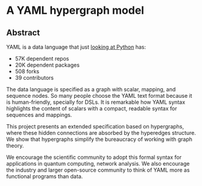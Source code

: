 # A YAML hypergraph model

## Abstract

YAML is a data language that just [looking at Python](https://libraries.io/pypi/PyYAML) has:
* 57K dependent repos
* 20K dependent packages
* 508 forks
* 39 contributors

The data language is specified as a graph with scalar, mapping, and sequence nodes. So many people choose the YAML text format because it is human-friendly, specially for DSLs. It is remarkable how YAML syntax highlights the content of scalars with a compact, readable syntax for sequences and mappings.

This project presents an extended specification based on hypergraphs, where these hidden connections are absorbed by the hyperedges structure. We show that hypergraphs simplify the bureaucracy of working with graph theory.

We encourage the scientific community to adopt this formal syntax for applications in quantum computing, network analysis. We also encourage the industry and larger open-source community to think of YAML more as functional programs than data.
